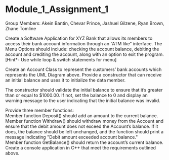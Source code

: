 # Module_1_Assignment_1
Group Members:
Akein Bantin,
Chevar Prince,
Jashuel Gilzene,
Ryan Brown,
Zhane Tomline 


Create a Software Application for XYZ Bank that allows its members to access their bank account 
information through an “ATM like” interface. The Menu Options should include: checking the account 
balance, debiting the account and crediting the account, along with an option to exit the program. [Hint*-
Use while loop & switch statements for menu]  

Create an Account Class to represent the customers’ bank accounts which represents the UML Diagram 
above. Provide a constructor that can receive an initial balance and uses it to initialize the data member.

The constructor should validate the initial balance to ensure that it’s greater than or equal to $1000.00. If not, set the balance to 0 and display an warning message to the user indicating that the initial balance was invalid. 

Provide three member functions:  
Member function Deposit() should add an amount to the current balance.           
Member function Withdraw()  should withdraw money from the Account and ensure that the debit 
amount does not exceed the Account’s balance. If it does, the balance should be left unchanged, and the 
function should print a message indicating "Debit amount exceeded account balance."  
Member function GetBalance() should return the account’s current balance.  
Create a console application in C++ that meet the requirements outlined above.